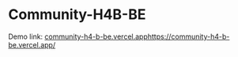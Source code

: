 # Community-H4B-BE
Demo link: [community-h4-b-be.vercel.app](https://community-h4-b-be.vercel.app/)https://community-h4-b-be.vercel.app/
